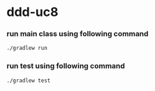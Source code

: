# ddd-uc8

### run main class using following command
```bash
./gradlew run
```

### run test using following command
```bash
./gradlew test
```
